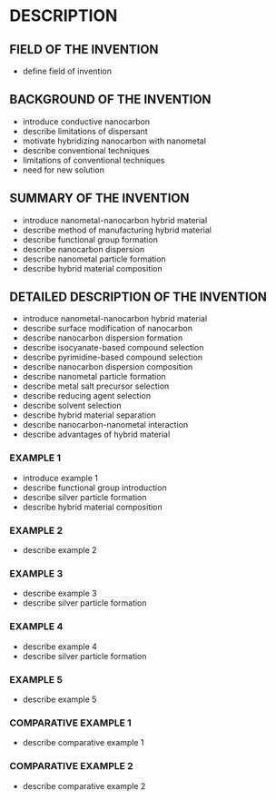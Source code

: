 # DESCRIPTION

## FIELD OF THE INVENTION

- define field of invention

## BACKGROUND OF THE INVENTION

- introduce conductive nanocarbon
- describe limitations of dispersant
- motivate hybridizing nanocarbon with nanometal
- describe conventional techniques
- limitations of conventional techniques
- need for new solution

## SUMMARY OF THE INVENTION

- introduce nanometal-nanocarbon hybrid material
- describe method of manufacturing hybrid material
- describe functional group formation
- describe nanocarbon dispersion
- describe nanometal particle formation
- describe hybrid material composition

## DETAILED DESCRIPTION OF THE INVENTION

- introduce nanometal-nanocarbon hybrid material
- describe surface modification of nanocarbon
- describe nanocarbon dispersion formation
- describe isocyanate-based compound selection
- describe pyrimidine-based compound selection
- describe nanocarbon dispersion composition
- describe nanometal particle formation
- describe metal salt precursor selection
- describe reducing agent selection
- describe solvent selection
- describe hybrid material separation
- describe nanocarbon-nanometal interaction
- describe advantages of hybrid material

### EXAMPLE 1

- introduce example 1
- describe functional group introduction
- describe silver particle formation
- describe hybrid material composition

### EXAMPLE 2

- describe example 2

### EXAMPLE 3

- describe example 3
- describe silver particle formation

### EXAMPLE 4

- describe example 4
- describe silver particle formation

### EXAMPLE 5

- describe example 5

### COMPARATIVE EXAMPLE 1

- describe comparative example 1

### COMPARATIVE EXAMPLE 2

- describe comparative example 2

